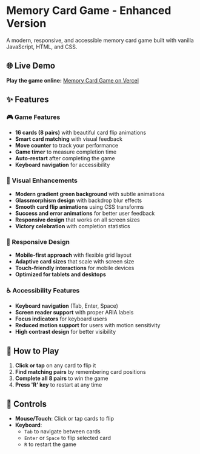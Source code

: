 # Memory Card Game - Enhanced Version

A modern, responsive, and accessible memory card game built with vanilla JavaScript, HTML, and CSS.

## 🌐 Live Demo

**Play the game online:** [Memory Card Game on Vercel](https://memory-cards-samer-ayznwnfhk-sameralyaghn547-2144s-projects.vercel.app/)

## ✨ Features

### 🎮 Game Features
- **16 cards (8 pairs)** with beautiful card flip animations
- **Smart card matching** with visual feedback
- **Move counter** to track your performance
- **Game timer** to measure completion time
- **Auto-restart** after completing the game
- **Keyboard navigation** for accessibility

### 🎨 Visual Enhancements
- **Modern gradient green background** with subtle animations
- **Glassmorphism design** with backdrop blur effects
- **Smooth card flip animations** using CSS transforms
- **Success and error animations** for better user feedback
- **Responsive design** that works on all screen sizes
- **Victory celebration** with completion statistics

### 📱 Responsive Design
- **Mobile-first approach** with flexible grid layout
- **Adaptive card sizes** that scale with screen size
- **Touch-friendly interactions** for mobile devices
- **Optimized for tablets and desktops**

### ♿ Accessibility Features
- **Keyboard navigation** (Tab, Enter, Space)
- **Screen reader support** with proper ARIA labels
- **Focus indicators** for keyboard users
- **Reduced motion support** for users with motion sensitivity
- **High contrast design** for better visibility

## 🚀 How to Play

1. **Click or tap** on any card to flip it
2. **Find matching pairs** by remembering card positions
3. **Complete all 8 pairs** to win the game
4. **Press 'R' key** to restart at any time

## 🎯 Controls

- **Mouse/Touch**: Click or tap cards to flip
- **Keyboard**: 
  - `Tab` to navigate between cards
  - `Enter` or `Space` to flip selected card
  - `R` to restart the game
